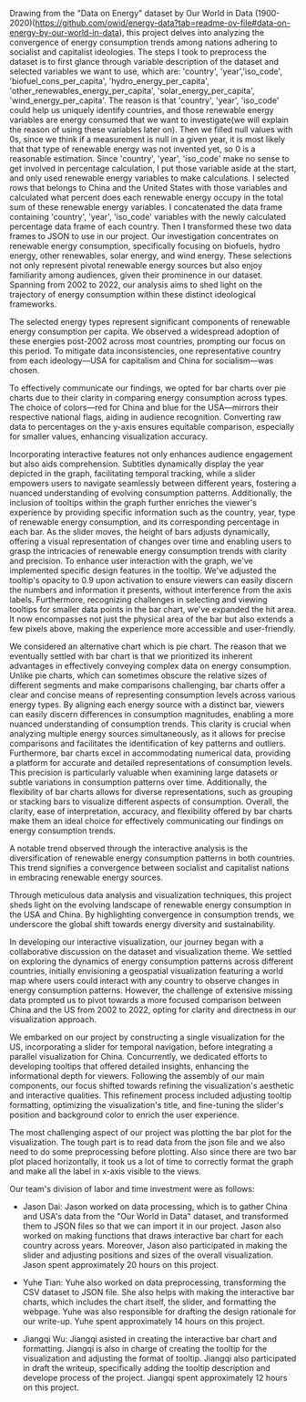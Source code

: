 Drawing from the "Data on Energy" dataset by Our World in Data (1900-2020)(https://github.com/owid/energy-data?tab=readme-ov-file#data-on-energy-by-our-world-in-data), this project delves into analyzing the convergence of energy consumption trends among nations adhering to socialist and capitalist ideologies. The steps I took to preprocess the dataset is to first glance through variable description of the dataset and selected variables we want to use, which are: 'country', 'year','iso_code', 'biofuel_cons_per_capita', 'hydro_energy_per_capita', 'other_renewables_energy_per_capita', 'solar_energy_per_capita', 'wind_energy_per_capita'. The reason is that 'country', 'year', 'iso_code' could help us uniquely identify countries, and those renewable energy variables are energy consumed that we want to investigate(we will explain the reason of using these variables later on). Then we filled null values with 0s, since we think if a measurement is null in a given year, it is most likely that that type of renewable energy was not invented yet, so 0 is a reasonable estimation. Since 'country', 'year', 'iso_code' make no sense to get involved in percentage calculation, I put those variable aside at the start, and only used renewable energy variables to make calculations. I selected rows that belongs to China and the United States with those variables and calculated what percent does each renewable energy occupy in the total sum of these renewable energy variables. I concatenated the data frame containing 'country', 'year', 'iso_code' variables with the newly calculated percentage data frame of each country. Then I transformed these two data frames to JSON to use in our project. Our investigation concentrates on renewable energy consumption, specifically focusing on biofuels, hydro energy, other renewables, solar energy, and wind energy. These selections not only represent pivotal renewable energy sources but also enjoy familiarity among audiences, given their prominence in our dataset. Spanning from 2002 to 2022, our analysis aims to shed light on the trajectory of energy consumption within these distinct ideological frameworks.

The selected energy types represent significant components of renewable energy consumption per capita. We observed a widespread adoption of these energies post-2002 across most countries, prompting our focus on this period. To mitigate data inconsistencies, one representative country from each ideology—USA for capitalism and China for socialism—was chosen.

To effectively communicate our findings, we opted for bar charts over pie charts due to their clarity in comparing energy consumption across types. The choice of colors—red for China and blue for the USA—mirrors their respective national flags, aiding in audience recognition. Converting raw data to percentages on the y-axis ensures equitable comparison, especially for smaller values, enhancing visualization accuracy. 

Incorporating interactive features not only enhances audience engagement but also aids comprehension. Subtitles dynamically display the year depicted in the graph, facilitating temporal tracking, while a slider empowers users to navigate seamlessly between different years, fostering a nuanced understanding of evolving consumption patterns. Additionally, the inclusion of tooltips within the graph further enriches the viewer's experience by providing specific information such as the country, year, type of renewable energy consumption, and its corresponding percentage in each bar. As the slider moves, the height of bars adjusts dynamically, offering a visual representation of changes over time and enabling users to grasp the intricacies of renewable energy consumption trends with clarity and precision. To enhance user interaction with the graph, we've implemented specific design features in the tooltip. We've adjusted the tooltip's opacity to 0.9 upon activation to ensure viewers can easily discern the numbers and information it presents, without interference from the axis labels. Furthermore, recognizing challenges in selecting and viewing tooltips for smaller data points in the bar chart, we've expanded the hit area. It now encompasses not just the physical area of the bar but also extends a few pixels above, making the experience more accessible and user-friendly.

We considered an alternative chart which is pie chart. The reason that we eventually settled with bar chart is that we prioritized its inherent advantages in effectively conveying complex data on energy consumption. Unlike pie charts, which can sometimes obscure the relative sizes of different segments and make comparisons challenging, bar charts offer a clear and concise means of representing consumption levels across various energy types. By aligning each energy source with a distinct bar, viewers can easily discern differences in consumption magnitudes, enabling a more nuanced understanding of consumption trends. This clarity is crucial when analyzing multiple energy sources simultaneously, as it allows for precise comparisons and facilitates the identification of key patterns and outliers. Furthermore, bar charts excel in accommodating numerical data, providing a platform for accurate and detailed representations of consumption levels. This precision is particularly valuable when examining large datasets or subtle variations in consumption patterns over time. Additionally, the flexibility of bar charts allows for diverse representations, such as grouping or stacking bars to visualize different aspects of consumption. Overall, the clarity, ease of interpretation, accuracy, and flexibility offered by bar charts make them an ideal choice for effectively communicating our findings on energy consumption trends.

A notable trend observed through the interactive analysis is the diversification of renewable energy consumption patterns in both countries. This trend signifies a convergence between socialist and capitalist nations in embracing renewable energy sources.

Through meticulous data analysis and visualization techniques, this project sheds light on the evolving landscape of renewable energy consumption in the USA and China. By highlighting convergence in consumption trends, we underscore the global shift towards energy diversity and sustainability.

In developing our interactive visualization, our journey began with a collaborative discussion on the dataset and visualization theme. We settled on exploring the dynamics of energy consumption patterns across different countries, initially envisioning a geospatial visualization featuring a world map where users could interact with any country to observe changes in energy consumption patterns. However, the challenge of extensive missing data prompted us to pivot towards a more focused comparison between China and the US from 2002 to 2022, opting for clarity and directness in our visualization approach.

We embarked on our project by constructing a single visualization for the US, incorporating a slider for temporal navigation, before integrating a parallel visualization for China. Concurrently, we dedicated efforts to developing tooltips that offered detailed insights, enhancing the informational depth for viewers. Following the assembly of our main components, our focus shifted towards refining the visualization's aesthetic and interactive qualities. This refinement process included adjusting tooltip formatting, optimizing the visualization's title, and fine-tuning the slider's position and background color to enrich the user experience.

The most challenging aspect of our project was plotting the bar plot for the visualization. The tough part is to read data from the json file and we also need to do some preprocessing before plotting. Also since there are two bar plot placed horizontally, it took us a lot of time to correctly format the graph and make all the label in x-axis visible to the views.

Our team's division of labor and time investment were as follows:

- Jason Dai: Jason worked on data processing, which is to gather China and USA's data from the "Our World in Data" dataset, and transformed them to JSON files so that we can import it in our project. Jason also worked on making functions that draws interactive bar chart for each country across years. Moreover, Jason also participated in making the slider and adjusting positions and sizes of the overall visualization. Jason spent approximately 20 hours on this project.

- Yuhe Tian: Yuhe also worked on data preprocessing, transforming the CSV dataset to JSON file. She also helps with making the interactive bar charts, which includes the chart itself, the slider, and formatting the webpage. Yuhe was also responsible for drafting the design rationale for our write-up. Yuhe spent approximately 14 hours on this project.

- Jiangqi Wu: Jiangqi asisted in creating the interactive bar chart and formatting. Jiangqi is also in charge of creating the tooltip for the visualization and adjusting the format of tooltip. Jiangqi also participated in draft the writeup, specifically adding the tooltip description and develope process of the project. Jiangqi spent approximately 12 hours on this project.

